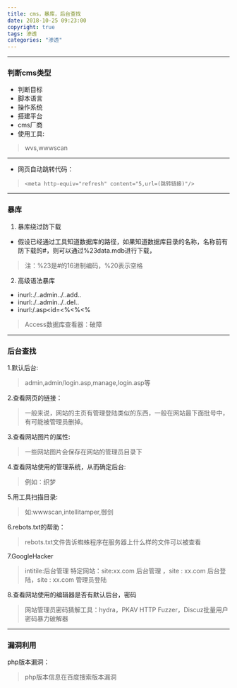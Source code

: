```yaml
---
title: cms，暴库，后台查找
date: 2018-10-25 09:23:00
copyright: true
tags: 渗透
categories: "渗透" 
---
```


------

### 判断cms类型

- 判断目标
- 脚本语言
- 操作系统
- 搭建平台
- cms厂商
- 使用工具:
> wvs,wwwscan

------
<!-- more -->

- 网页自动跳转代码：
>  `<meta http-equiv="refresh" content="5,url=(跳转链接)"/>`

------

### 暴库

1. 暴库绕过防下载
- 假设已经通过工具知道数据库的路径，如果知道数据库目录的名称，名称前有防下载的#，则可以通过%23data.mdb进行下载，
> 注：%23是#的16进制编码，%20表示空格

2. 高级语法暴库

- inurl:./..admin../..add..
- inurl:./..admin../..del..
- inurl:/.asp<id=<%<%<%
> Access数据库查看器：破障

------

### 后台查找
1.默认后台:
> admin,admin/login.asp,manage,login.asp等

2.查看网页的链接：
> 一般来说，网站的主页有管理登陆类似的东西，一般在网站最下面批号中，有可能被管理员删掉。

3.查看网站图片的属性:
> 一些网站图片会保存在网站的管理员目录下

4.查看网站使用的管理系统，从而确定后台:
> 例如：织梦

5.用工具扫描目录:
> 如:wwwscan,intellitamper,御剑

6.rebots.txt的帮助：
> rebots.txt文件告诉蜘蛛程序在服务器上什么样的文件可以被查看

7.GoogleHacker
> intitile:后台管理
特定网站：site:xx.com 后台管理 ，site : xx.com  后台登陆，site : xx.com 管理员登陆

8.查看网站使用的编辑器是否有默认后台，密码
> 网站管理员密码猜解工具：hydra，PKAV HTTP Fuzzer，Discuz批量用户密码暴力破解器

------

### 漏洞利用

php版本漏洞：
> php版本信息在百度搜索版本漏洞

